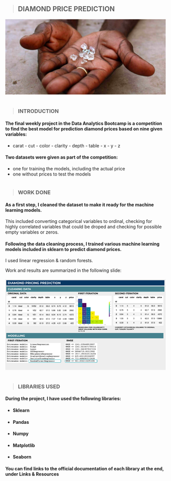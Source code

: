 #

>## **DIAMOND PRICE PREDICTION**


#####  ![aquí había una imagen de un diamante](/Imagenes/diamantes.png)
# 

>### **INTRODUCTION**

#### The final weekly project in the Data Analytics Bootcamp is a competition to find the best model for prediction diamond prices based on nine given variables: 

- carat - cut - color - clarity - depth - table - x - y - z

#### Two datasets were given as part of the competition: 
- one for training the models, including the actual price
- one without prices to test the models
#

>### **WORK DONE**
#### As a first step, I cleaned the dataset to make it ready for the machine learning models. 


This included converting categorical variables to ordinal, checking for highly correlated variables that could be droped and checking for possible empty variables or zeros. 

#### Following the data cleaning process, I trained various machine learning models included in sklearn to predict diamond prices. 
I used linear regression & random forests. 

Work and results are summarized in the following slide:
#####  ![aquí había una imagen de un diamante](/Imagenes/slide.png)


#

>### **LIBRARIES USED**

#### During the project, I have used the following libraries:

- #### Sklearn
- #### Pandas
- #### Numpy
- #### Matplotlib
- #### Seaborn


#### You can find links to the official documentation of each library at the end, under Links & Resources

